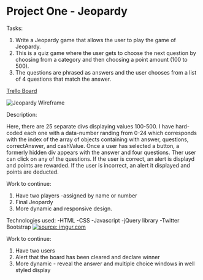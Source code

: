 # Project One - Jeopardy

Tasks: 
1. Write a Jeopardy game that allows the user to play the game of Jeopardy. 
2. This is a quiz game where the user gets to choose the next question by choosing from a category and then choosing a point amount (100 to 500). 
3. The questions are phrased as answers and the user chooses from a list of 4 questions that match the answer. 


<a href="https://trello.com/b/RaTFGdaR/wdi-12-projectonejeopardy">Trello Board</a>
  
<img src= "ga/wdi/projects/project_one_jeopardy/wireframe.jpg" alt="Jeopardy Wireframe"> 


Description:

Here, there are 25 separate divs displaying values 100-500. I have hard-coded each one with a data-number randing from 0-24 which corresponds with the index of the array of objects containing with answer, questions, correctAnswer, and cashValue.  Once a user has selected a button, a formerly hidden div appears with the answer and four questions. Ther user can click on any of the questions. If the user is correct, an alert is displayd and points are rewarded. If the user is incorrect, an alert it displayed and points are deducted. 


Work to continue: 
1. Have two players -assigned by name or number
2. Final Jeopardy
3. More dynamic and responsive design. 

Technologies used: 
-HTML
-CSS
-Javascript
-jQuery library
-Twitter Bootstrap
<a href="https://imgur.com/UXMzslT"><img src="https://i.imgur.com/UXMzslT.jpg" title="source: imgur.com" /></a>

Work to continue: 
1. Have two users
2. Alert that the board has been cleared and declare winner
3. More dynamic - reveal the answer and multiple choice windows in well styled display

